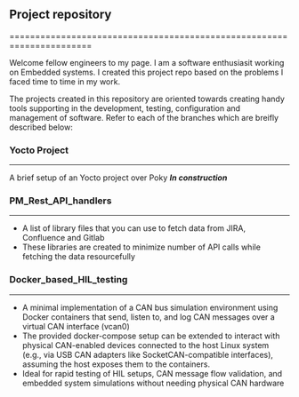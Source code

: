 ## Project repository

======================================================================

Welcome fellow engineers to my page. I am a software enthusiasit working on Embedded systems. 
I created this project repo based on the problems I faced time to time in my work.

The projects created in this repository are oriented towards creating handy tools supporting in the development, testing, configuration and management of software. 
Refer to each of the branches which are breifly described below:

### Yocto Project 

----------------------------------------------------------------------

A brief setup of an Yocto project over Poky ***In construction***

### PM_Rest_API_handlers

----------------------------------------------------------------------

+ A list of library files that you can use to fetch data from JIRA, Confluence and Gitlab
+ These libraries are created to minimize number of API calls while fetching the data resourcefully


### Docker_based_HIL_testing

----------------------------------------------------------------------

+ A minimal implementation of a CAN bus simulation environment using Docker containers that send, listen to, and log CAN messages over a virtual CAN interface (vcan0)
+ The provided docker-compose setup can be extended to interact with physical CAN-enabled devices connected to the host Linux system (e.g., via USB CAN adapters like SocketCAN-compatible interfaces), assuming the host exposes them to the containers.
+ Ideal for rapid testing of HIL setups, CAN message flow validation, and embedded system simulations without needing physical CAN hardware



